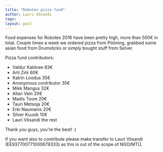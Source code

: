 ```yaml
---
title: "Robotex pizza fund"
author: Lauri Võsandi
tags: 
layout: post
---
```


Food expenses for Robotex 2016 have been pretty high, more than 500€ in total.
Couple times a week we ordered pizza from Pööning,
grabbed some asian food from Drumsticks or
simply bought stuff from Selver.

Pizza fund contributors:

* Valdur Kaldvee 83€
* Arti Zirk 60€
* Katrin Loodus 35€
* Anonymous contributor 35€
* Mikk Mangus 32€
* Allan Vein 20€
* Madis Toom 20€
* Tauri Metsoja 20€
* Erki Naumanis 20€
* Silver Kuusik 10€
* Lauri Võsandi the rest

Thank you guys, you're the best! :)

If you want also to contribute please make transfer to Lauri Võsandi (EE937700771000679333)
as this is out of the scope of NGO/MTÜ.
